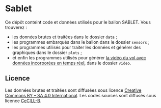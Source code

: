 # Sablet

Ce dépôt conteint code et données utilisés pour le ballon SABLET. Vous trouverez :

- les données brutes et traitées dans le dossier `data` ;
- les programmes embarqués dans le ballon dans le dossier `sensors` ;
- les programmes utilisés pour traiter les données et générer des graphiques dans le dossier `plots` ;
- et enfin les programmes utilisés pour générer [la vidéo du vol avec données incorporées en temps réel](https://youtu.be/CGmLy8h9WJg), dans le dossier `video`.

## Licence

Les données brutes et traitées sont diffusées sous licence [Creative Commons BY – SA 4.0 International](https://creativecommons.org/licenses/by-sa/4.0/). Les codes sources sont diffusés sous licence [CeCILL-B](http://www.cecill.info/licences/Licence_CeCILL-B_V1-fr.html).
